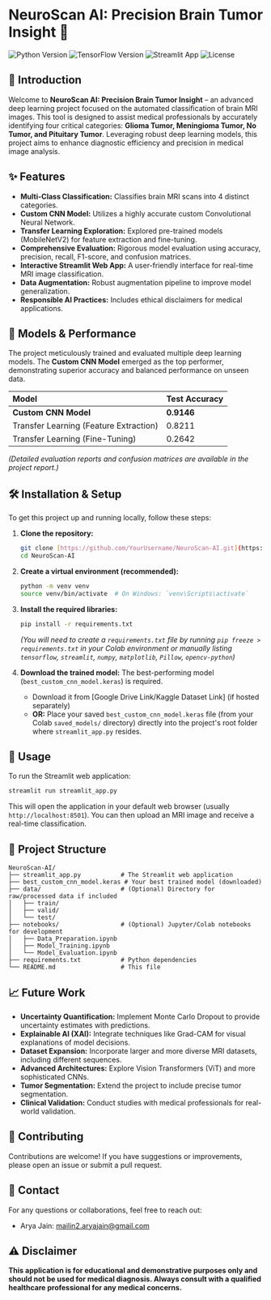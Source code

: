 
# NeuroScan AI: Precision Brain Tumor Insight 🧠

![Python Version](https://img.shields.io/badge/Python-3.9%2B-blue.svg)
![TensorFlow Version](https://img.shields.io/badge/TensorFlow-2.x-orange.svg)
![Streamlit App](https://img.shields.io/badge/Streamlit-App-red.svg)
![License](https://img.shields.io/badge/License-MIT-green.svg)

## 🌟 Introduction

Welcome to **NeuroScan AI: Precision Brain Tumor Insight** – an advanced deep learning project focused on the automated classification of brain MRI images. This tool is designed to assist medical professionals by accurately identifying four critical categories: **Glioma Tumor, Meningioma Tumor, No Tumor, and Pituitary Tumor**. Leveraging robust deep learning models, this project aims to enhance diagnostic efficiency and precision in medical image analysis.

## ✨ Features

* **Multi-Class Classification:** Classifies brain MRI scans into 4 distinct categories.
* **Custom CNN Model:** Utilizes a highly accurate custom Convolutional Neural Network.
* **Transfer Learning Exploration:** Explored pre-trained models (MobileNetV2) for feature extraction and fine-tuning.
* **Comprehensive Evaluation:** Rigorous model evaluation using accuracy, precision, recall, F1-score, and confusion matrices.
* **Interactive Streamlit Web App:** A user-friendly interface for real-time MRI image classification.
* **Data Augmentation:** Robust augmentation pipeline to improve model generalization.
* **Responsible AI Practices:** Includes ethical disclaimers for medical applications.

## 🚀 Models & Performance

The project meticulously trained and evaluated multiple deep learning models. The **Custom CNN Model** emerged as the top performer, demonstrating superior accuracy and balanced performance on unseen data.

| Model                                    | Test Accuracy |
| :--------------------------------------- | :------------ |
| **Custom CNN Model** | **0.9146** |
| Transfer Learning (Feature Extraction)   | 0.8211        |
| Transfer Learning (Fine-Tuning)          | 0.2642        |

*(Detailed evaluation reports and confusion matrices are available in the project report.)*

## 🛠️ Installation & Setup

To get this project up and running locally, follow these steps:

1.  **Clone the repository:**
    ```bash
    git clone [https://github.com/YourUsername/NeuroScan-AI.git](https://github.com/YourUsername/NeuroScan-AI.git)
    cd NeuroScan-AI
    ```

2.  **Create a virtual environment (recommended):**
    ```bash
    python -m venv venv
    source venv/bin/activate  # On Windows: `venv\Scripts\activate`
    ```

3.  **Install the required libraries:**
    ```bash
    pip install -r requirements.txt
    ```
    *(You will need to create a `requirements.txt` file by running `pip freeze > requirements.txt` in your Colab environment or manually listing `tensorflow`, `streamlit`, `numpy`, `matplotlib`, `Pillow`, `opencv-python`)*

4.  **Download the trained model:**
    The best-performing model (`best_custom_cnn_model.keras`) is required.
    * Download it from [Google Drive Link/Kaggle Dataset Link] (if hosted separately)
    * **OR:** Place your saved `best_custom_cnn_model.keras` file (from your Colab `saved_models/` directory) directly into the project's root folder where `streamlit_app.py` resides.

## 🏃 Usage

To run the Streamlit web application:

```bash
streamlit run streamlit_app.py
````

This will open the application in your default web browser (usually `http://localhost:8501`). You can then upload an MRI image and receive a real-time classification.

## 📂 Project Structure

```
NeuroScan-AI/
├── streamlit_app.py           # The Streamlit web application
├── best_custom_cnn_model.keras # Your best trained model (downloaded)
├── data/                      # (Optional) Directory for raw/processed data if included
│   ├── train/
│   ├── valid/
│   └── test/
├── notebooks/                 # (Optional) Jupyter/Colab notebooks for development
│   ├── Data_Preparation.ipynb
│   ├── Model_Training.ipynb
│   └── Model_Evaluation.ipynb
├── requirements.txt           # Python dependencies
└── README.md                  # This file
```

## 📈 Future Work

  * **Uncertainty Quantification:** Implement Monte Carlo Dropout to provide uncertainty estimates with predictions.
  * **Explainable AI (XAI):** Integrate techniques like Grad-CAM for visual explanations of model decisions.
  * **Dataset Expansion:** Incorporate larger and more diverse MRI datasets, including different sequences.
  * **Advanced Architectures:** Explore Vision Transformers (ViT) and more sophisticated CNNs.
  * **Tumor Segmentation:** Extend the project to include precise tumor segmentation.
  * **Clinical Validation:** Conduct studies with medical professionals for real-world validation.

## 🤝 Contributing

Contributions are welcome\! If you have suggestions or improvements, please open an issue or submit a pull request.


## 📧 Contact

For any questions or collaborations, feel free to reach out:

  * Arya Jain: mailin2.aryajain@gmail.com

## ⚠️ Disclaimer

**This application is for educational and demonstrative purposes only and should not be used for medical diagnosis. Always consult with a qualified healthcare professional for any medical concerns.**

```
```
